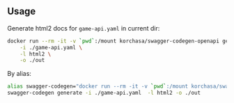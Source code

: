 ## Usage

Generate html2 docs for ```game-api.yaml``` in current dir:
```bash
docker run --rm -it -v `pwd`:/mount korchasa/swagger-codegen-openapi generate \
    -i ./game-api.yaml \
    -l html2 \
    -o ./out
```

By alias:
```bash
alias swagger-codegen="docker run --rm -it -v `pwd`:/mount korchasa/swagger-codegen-openapi"
swagger-codegen generate -i ./game-api.yaml  -l html2 -o ./out
```
